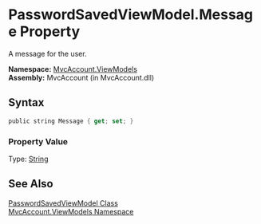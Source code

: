 PasswordSavedViewModel.Message Property
=======================================
A message for the user.

**Namespace:** [MvcAccount.ViewModels][1]  
**Assembly:** MvcAccount (in MvcAccount.dll)

Syntax
------

```csharp
public string Message { get; set; }
```

### Property Value
Type: [String][2]

See Also
--------
[PasswordSavedViewModel Class][3]  
[MvcAccount.ViewModels Namespace][1]  

[1]: ../README.md
[2]: http://msdn2.microsoft.com/en-us/library/s1wwdcbf
[3]: README.md